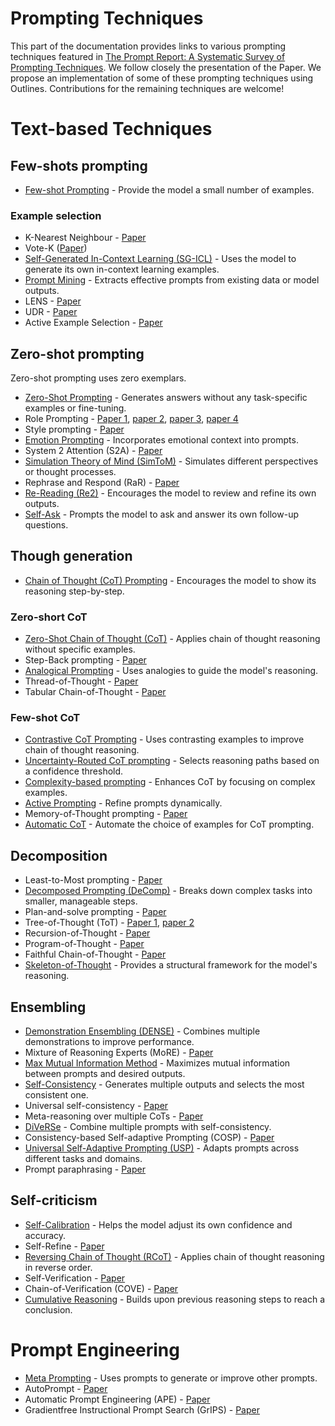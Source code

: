 # Prompting Techniques

This part of the documentation provides links to various prompting techniques featured in [The Prompt Report: A Systematic Survey of Prompting Techniques](https://arxiv.org/abs/2406.06608). We follow closely the presentation of the Paper. We propose an implementation of some of these prompting techniques using Outlines. Contributions for the remaining techniques are welcome!


# Text-based Techniques

## Few-shots prompting


- [Few-shot Prompting](few-shot-prompting.md) - Provide the model a small number of examples.

### Example selection

- K-Nearest Neighbour - [Paper](https://arxiv.org/abs/2101.06804)
- Vote-K ([Paper](https://arxiv.org/abs/2209.01975))
- [Self-Generated In-Context Learning (SG-ICL)](self-generated-in-context-learning-sg-icl.md) - Uses the model to generate its own in-context learning examples.
- [Prompt Mining](prompt-mining.md) - Extracts effective prompts from existing data or model outputs.
- LENS - [Paper](https://arxiv.org/abs/2302.13539)
- UDR - [Paper](https://arxiv.org/abs/2305.04320)
- Active Example Selection - [Paper](https://arxiv.org/abs/2211.04486)

## Zero-shot prompting

Zero-shot prompting uses zero exemplars.

- [Zero-Shot Prompting](zero-shot-prompting.md) - Generates answers without any task-specific examples or fine-tuning.
- Role Prompting - [Paper 1](https://arxiv.org/abs/2307.05300), [paper 2](https://arxiv.org/abs/2305.16291), [paper 3](https://arxiv.org/abs/2311.10054), [paper 4](https://www.dre.vanderbilt.edu/~schmidt/PDF/ADA_Europe_Position_Paper.pdf)
- Style prompting - [Paper](https://arxiv.org/abs/2302.09185)
- [Emotion Prompting](emotion-prompting.md) - Incorporates emotional context into prompts.
- System 2 Attention (S2A) - [Paper](https://arxiv.org/abs/2311.11829)
- [Simulation Theory of Mind (SimToM)](simtom-simulation-theory-of-mind.md) - Simulates different perspectives or thought processes.
- Rephrase and Respond (RaR) - [Paper](https://arxiv.org/abs/2311.04205)
- [Re-Reading (Re2)](re-reading-re2.md) - Encourages the model to review and refine its own outputs.
- [Self-Ask](self-ask.md) - Prompts the model to ask and answer its own follow-up questions.

## Though generation

- [Chain of Thought (CoT) Prompting](chain-of-thought.md) - Encourages the model to show its reasoning step-by-step.

### Zero-short CoT

- [Zero-Shot Chain of Thought (CoT)](zero-shot-chain-of-thought.md) - Applies chain of thought reasoning without specific examples.
- Step-Back prompting - [Paper](https://arxiv.org/abs/2310.06117)
- [Analogical Prompting](analogical-prompting.md) - Uses analogies to guide the model's reasoning.
- Thread-of-Thought - [Paper](https://arxiv.org/abs/2311.08734)
- Tabular Chain-of-Thought - [Paper](https://arxiv.org/abs/2305.17812)

### Few-shot CoT


- [Contrastive CoT Prompting](contrastive-cot-prompting.md) - Uses contrasting examples to improve chain of thought reasoning.
- [Uncertainty-Routed CoT prompting](uncertainty-routed-cot-prompting.md) - Selects reasoning paths based on a confidence threshold.
- [Complexity-based prompting](complexity-based-prompting.md) - Enhances CoT by focusing on complex examples.
- [Active Prompting](active-prompting.md) - Refine prompts dynamically.
- Memory-of-Thought prompting - [Paper](https://arxiv.org/abs/2305.05181)
- [Automatic CoT](automatic-chain-of-thought.md) - Automate the choice of examples for CoT prompting.

## Decomposition

- Least-to-Most prompting - [Paper](https://arxiv.org/abs/2205.10625)
- [Decomposed Prompting (DeComp)](decomposed-prompting-decomp.md) - Breaks down complex tasks into smaller, manageable steps.
- Plan-and-solve prompting - [Paper](http://arxiv.org/abs/2305.04091)
- Tree-of-Thought (ToT) - [Paper 1](http://arxiv.org/abs/2305.10601), [paper 2](http://arxiv.org/abs/2305.08291)
- Recursion-of-Thought - [Paper](http://arxiv.org/abs/2306.06891)
- Program-of-Thought - [Paper](https://arxiv.org/abs/2211.12588)
- Faithful Chain-of-Thought - [Paper](http://arxiv.org/abs/2301.13379)
- [Skeleton-of-Thought](skeleton-of-thought.md) - Provides a structural framework for the model's reasoning.

## Ensembling

- [Demonstration Ensembling (DENSE)](demonstration-ensembling-dense.md) - Combines multiple demonstrations to improve performance.
- Mixture of Reasoning Experts (MoRE) - [Paper](http://umiacs.umd.edu/~jbg//docs/2023_findings_more.pdf)
- [Max Mutual Information Method](max-mutual-information-method.md) - Maximizes mutual information between prompts and desired outputs.
- [Self-Consistency](self-consistency.md) - Generates multiple outputs and selects the most consistent one.
- Universal self-consistency - [Paper](http://arxiv.org/abs/2311.17311)
- Meta-reasoning over multiple CoTs - [Paper](http://arxiv.org/abs/2304.13007)
- [DiVeRSe](diverse-diversity-focused-self-consistency.md) - Combine multiple prompts with self-consistency.
- Consistency-based Self-adaptive Prompting (COSP) - [Paper](http://arxiv.org/abs/2305.14106)
- [Universal Self-Adaptive Prompting (USP)](universal-self-adaptive-prompting-usp.md) - Adapts prompts across different tasks and domains.
- Prompt paraphrasing - [Paper](https://doi.org/10.1162/tacl_a_00324)

## Self-criticism

- [Self-Calibration](self-calibration.md) - Helps the model adjust its own confidence and accuracy.
- Self-Refine - [Paper](https://arxiv.org/abs/2303.17651)
- [Reversing Chain of Thought (RCoT)](reversing-chain-of-thought-rcot.md) - Applies chain of thought reasoning in reverse order.
- Self-Verification - [Paper](https://arxiv.org/abs/2212.09561)
- Chain-of-Verification (COVE) - [Paper](https://arxiv.org/pdf/2406.06608)
- [Cumulative Reasoning](cumulative-reasoning.md) - Builds upon previous reasoning steps to reach a conclusion.


# Prompt Engineering


- [Meta Prompting](meta-prompting.md) - Uses prompts to generate or improve other prompts.
- AutoPrompt - [Paper](https://doi.org/10.18653/v1/2020.emnlp-main.346)
- Automatic Prompt Engineering (APE) - [Paper](http://arxiv.org/abs/2211.01910)
- Gradientfree Instructional Prompt Search (GrIPS) - [Paper](https://aclanthology.org/2023.eacl-main.277)
